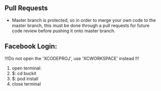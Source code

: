 ## Pull Requests
- Master branch is protected, so in order to merge your own code to the master branch, this must be done through a pull requests for future code review before pushing it onto master branch.

## Facebook Login:
!!!Do not open the 'XCODEPROJ', use 'XCWORKSPACE' instead !!!
1. open terminal:
2. $: cd buckit
3. $: pod install
4. close terminal
